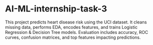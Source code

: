 # AI-ML-internship-task-3
This project predicts heart disease risk using the UCI dataset. It cleans missing data, performs EDA, encodes features, and trains Logistic Regression &amp; Decision Tree models. Evaluation includes accuracy, ROC curves, confusion matrices, and top features impacting predictions.
